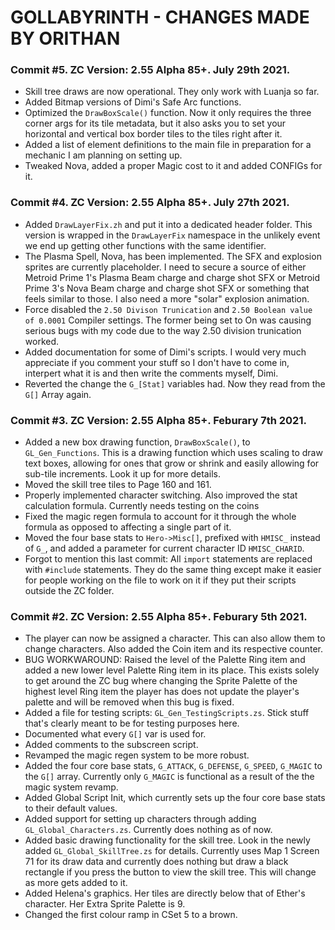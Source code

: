 # GOLLABYRINTH - CHANGES MADE BY ORITHAN

### Commit #5. ZC Version: 2.55 Alpha 85+. July 29th 2021.

- Skill tree draws are now operational. They only work with Luanja so far.
- Added Bitmap versions of Dimi's Safe Arc functions.
- Optimized the `DrawBoxScale()` function. Now it only requires the three corner args for its tile metadata, but it also asks you to set your horizontal and vertical box border tiles to the tiles right after it.
- Added a list of element definitions to the main file in preparation for a mechanic I am planning on setting up.
- Tweaked Nova, added a proper Magic cost to it and added CONFIGs for it.

### Commit #4. ZC Version: 2.55 Alpha 85+. July 27th 2021.

- Added `DrawLayerFix.zh` and put it into a dedicated header folder. This version is wrapped in the `DrawLayerFix` namespace in the unlikely event we end up getting other functions with the same identifier.
- The Plasma Spell, Nova, has been implemented. The SFX and explosion sprites are currently placeholder. I need to secure a source of either Metroid Prime 1's Plasma Beam charge and charge shot SFX or Metroid Prime 3's Nova Beam charge and charge shot SFX or something that feels similar to those. I also need a more "solar" explosion animation.
- Force disabled the `2.50 Divison Trunication` and `2.50 Boolean value of 0.0001` Compiler settings. The former being set to On was causing serious bugs with my code due to the way 2.50 division trunication worked.
- Added documentation for some of Dimi's scripts. I would very much appreciate if you comment your stuff so I don't have to come in, interpert what it is and then write the comments myself, Dimi.
- Reverted the change the `G_[Stat]` variables had. Now they read from the `G[]` Array again.

### Commit #3. ZC Version: 2.55 Alpha 85+. Feburary 7th 2021.

- Added a new box drawing function, `DrawBoxScale()`, to `GL_Gen_Functions`. This is a drawing function which uses scaling to draw text boxes, allowing for ones that grow or shrink and easily allowing for sub-tile increments. Look it up for more details.
- Moved the skill tree tiles to Page 160 and 161.
- Properly implemented character switching. Also improved the stat calculation formula. Currently needs testing on the coins
- Fixed the magic regen formula to account for it through the whole formula as opposed to affecting a single part of it.
- Moved the four base stats to `Hero->Misc[]`, prefixed with `HMISC_` instead of `G_`, and added a parameter for current character ID `HMISC_CHARID`.
- Forgot to mention this last commit: All `import` statements are replaced with `#include` statements. They do the same thing except make it easier for people working on the file to work on it if they put their scripts outside the ZC folder.

### Commit #2. ZC Version: 2.55 Alpha 85+. Feburary 5th 2021.

- The player can now be assigned a character. This can also allow them to change characters. Also added the Coin item and its respective counter.
- BUG WORKWAROUND: Raised the level of the Palette Ring item and added a new lower level Palette Ring item in its place. This exists solely to get around the ZC bug where changing the Sprite Palette of the highest level Ring item the player has does not update the player's palette and will be removed when this bug is fixed.
- Added a file for testing scripts: `GL_Gen_TestingScripts.zs`. Stick stuff that's clearly meant to be for testing purposes here.
- Documented what every `G[]` var is used for.
- Added comments to the subscreen script.
- Revamped the magic regen system to be more robust.
- Added the four core base stats, `G_ATTACK`, `G_DEFENSE`, `G_SPEED`, `G_MAGIC` to the `G[]` array. Currently only `G_MAGIC` is functional as a result of the the magic system revamp.
- Added Global Script Init, which currently sets up the four core base stats to their default values.
- Added support for setting up characters through adding `GL_Global_Characters.zs`. Currently does nothing as of now.
- Added basic drawing functionality for the skill tree. Look in the newly added `GL_Global_SkillTree.zs` for details. Currently uses Map 1 Screen 71 for its draw data and currently does nothing but draw a black rectangle if you press the button to view the skill tree. This will change as more gets added to it.
- Added Helena's graphics. Her tiles are directly below that of Ether's character. Her Extra Sprite Palette is 9.
- Changed the first colour ramp in CSet 5 to a brown.
